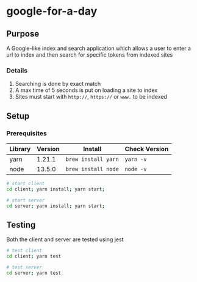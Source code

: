 # google-for-a-day

## Purpose

A Google-like index and search application which allows a user to enter a url to index and then search for specific tokens from indexed sites

### Details

1. Searching is done by exact match
2. A max time of 5 seconds is put on loading a site to index
3. Sites must start with `http://`, `https://` or `www.` to be indexed

## Setup

### Prerequisites

| Library | Version | Install             | Check Version |
| ------- | ------- | ------------------- | ------------- |
| yarn    | 1.21.1  | `brew install yarn` | `yarn -v`     |
| node    | 13.5.0  | `brew install node` | `node -v`     |

```bash
# start client
cd client; yarn install; yarn start;

# start server
cd server; yarn install; yarn start;
```

## Testing

Both the client and server are tested using jest

```bash
# test client
cd client; yarn test

# test server
cd server; yarn test
```
